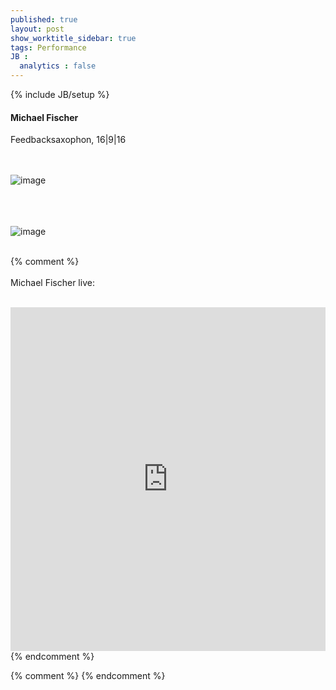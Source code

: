 ```yaml
---
published: true
layout: post
show_worktitle_sidebar: true
tags: Performance
JB :
  analytics : false
---
```


{% include JB/setup %}


<p>
<h4>Michael Fischer</h4>
Feedbacksaxophon, 16|9|16

<br /><br />
<img src="{{ site.url }}/images/michael_fischer2.jpg" alt="image">
<br /><br />

<br /><br />
<img src="{{ site.url }}/images/michael_fischer.jpg" alt="image">
<br /><br />

{% comment %}
<br /><br />
Michael Fischer live:
<br /><br />
<iframe width="100%" height="550" frameborder="0" allowfullscreen="" webkitallowfullscreen="" src="https://www.youtube.com/embed/PaHuNu9I3O8">
</iframe>
<br />
{% endcomment %}

</p>



{% comment %}
{% endcomment %}